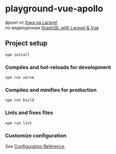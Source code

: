 # playground-vue-apollo
фронт от [бэка на Laravel](https://github.com/bad4iz/graphql-laravel-vue)   
по видеоурокам [GraphQL with Laravel & Vue](https://youtube.com/playlist?list=PLEhEHUEU3x5qsA5JnRzhgOghrH9Vqz4cg)

## Project setup
```
npm install
```

### Compiles and hot-reloads for development
```
npm run serve
```

### Compiles and minifies for production
```
npm run build
```

### Lints and fixes files
```
npm run lint
```

### Customize configuration
See [Configuration Reference](https://cli.vuejs.org/config/).
